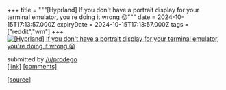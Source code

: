 +++
title = """[Hyprland] If you don't have a portrait display for your terminal emulator, you're doing it wrong 😜"""
date = 2024-10-15T17:13:57.000Z
expiryDate = 2024-10-15T17:13:57.000Z
tags = ["reddit","wm"]
+++
[![[Hyprland] If you don't have a portrait display for your terminal emulator, you're doing it wrong 😜](https://preview.redd.it/q9ou98bodyud1.jpeg?width=640&crop=smart&auto=webp&s=f8c30910bc4914cbfb13fb74f8769d075034fe2b "[Hyprland] If you don't have a portrait display for your terminal emulator, you're doing it wrong 😜")](https://www.reddit.com/r/unixporn/comments/1g4cxpp/hyprland_if_you_dont_have_a_portrait_display_for/)

submitted by [/u/prodego](https://www.reddit.com/user/prodego)  
[\[link\]](https://i.redd.it/q9ou98bodyud1.jpeg) [\[comments\]](https://www.reddit.com/r/unixporn/comments/1g4cxpp/hyprland_if_you_dont_have_a_portrait_display_for/)

[[source]](https://www.reddit.com/r/unixporn/comments/1g4cxpp/hyprland_if_you_dont_have_a_portrait_display_for/)

